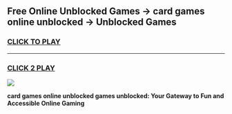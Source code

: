
## Free Online Unblocked Games → card games online unblocked → Unblocked Games
<h3>
<a href="https://premium.freeplayer.one?title=card_games_online_unblocked&ref=21F">CLICK TO PLAY</a></h3>
<hr>

<h3>
<a href="https://premium.freeplayer.one?title=card_games_online_unblocked&ref=21F">CLICK 2 PLAY</a>
  
</h3>

<a href="https://premium.freeplayer.one?title=card_games_online_unblocked&ref=21F/"><img src="https://clearcache.store/games.png"></a>


**card games online unblocked games unblocked: Your Gateway to Fun and Accessible Online Gaming**
